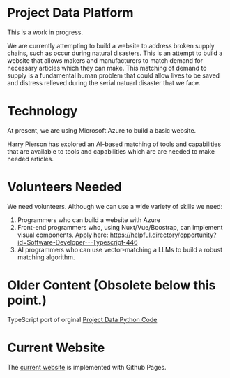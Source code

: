# Project Data Platform

This is a work in progress. 

We are currently attempting to build a website to address broken supply chains, such as occur during natural disasters.
This is an attempt to build a website that allows makers and manufacturers to match demand for necessary articles which 
they can make. 
This matching of demand to supply is a fundamental human problem that could allow lives to be saved and 
distress relieved during the serial natuarl disaster that we face.

# Technology

At present, we are using Microsoft Azure to build a basic website.

Harry Pierson has explored an AI-based matching of tools and capabilities that are available to tools and capabilities 
which are are needed to make needed articles.

# Volunteers Needed

We need volunteers. Although we can use a wide variety of skills we need:
1. Programmers who can build a website with Azure
2. Front-end programmers who, using Nuxt/Vue/Boostrap, can implement visual components.
   Apply here: https://helpful.directory/opportunity?id=Software-Developer---Typescript-446
4. AI programmers who can use vector-matching a LLMs to build a robust matching algorithm.

# Older Content (Obsolete below this point.)

TypeScript port of orginal [Project Data Python Code](https://github.com/helpfulengineering/project-data-platform)

# Current Website

The [current website](https://helpfulengineering.github.io/project-data-platform-ts/) is implemented with Github Pages.

# 

